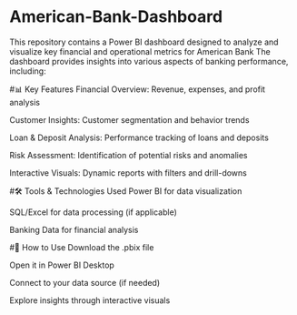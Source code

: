 # American-Bank-Dashboard
This repository contains a Power BI dashboard designed to analyze and visualize key financial and operational metrics for American Bank
The dashboard provides insights into various aspects of banking performance, including:

#📊 Key Features
Financial Overview: Revenue, expenses, and profit analysis

Customer Insights: Customer segmentation and behavior trends

Loan & Deposit Analysis: Performance tracking of loans and deposits

Risk Assessment: Identification of potential risks and anomalies

Interactive Visuals: Dynamic reports with filters and drill-downs

#🛠 Tools & Technologies Used
Power BI for data visualization

SQL/Excel for data processing (if applicable)

Banking Data for financial analysis

#🚀 How to Use
Download the .pbix file

Open it in Power BI Desktop

Connect to your data source (if needed)

Explore insights through interactive visuals
